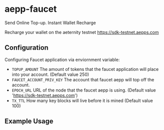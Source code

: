 # aepp-faucet
Send Online Top-up. Instant Wallet Recharge


Recharge your wallet on the aeternity testnet https://sdk-testnet.aepps.com

## Configuration
Configuring Faucet application via enviornment variable: 

- `TOPUP_AMOUNT` The amount of tokens that the faucet application will place into your account. (Default value 250)
- `FAUCET_ACCOUNT_PRIV_KEY` The account that faucet aepp will top off the account.
- `EPOCH_URL` URL of the node that the faucet aepp is using. (Default value 'https://sdk-testnet.aepps.com')
- `TX_TTL`  How many key blocks will live before it is mined  (Default value 100)

## Example Usage
```
